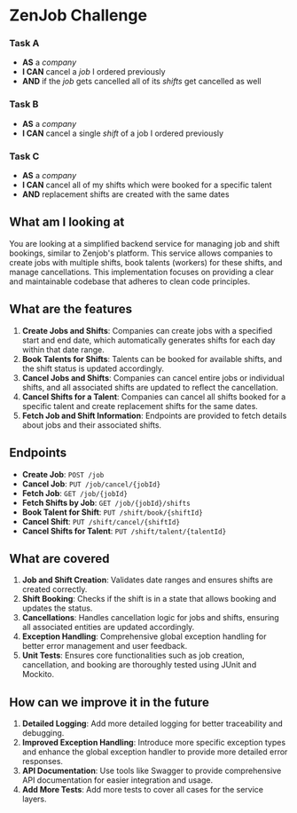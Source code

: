 # ZenJob Challenge

### Task A

- **AS** a *company*
- **I CAN** cancel a *job* I ordered previously
- **AND** if the *job* gets cancelled all of its *shifts* get cancelled as well

### Task B

- **AS** a *company*
- **I CAN** cancel a single *shift* of a job I ordered previously

### Task C

- **AS** a *company*
- **I CAN** cancel all of my shifts which were booked for a specific talent
- **AND** replacement shifts are created with the same dates

## What am I looking at
You are looking at a simplified backend service for managing job and shift bookings, similar to Zenjob's platform. This service allows companies to create jobs with multiple shifts, book talents (workers) for these shifts, and manage cancellations. This implementation focuses on providing a clear and maintainable codebase that adheres to clean code principles.

## What are the features
1. **Create Jobs and Shifts**: Companies can create jobs with a specified start and end date, which automatically generates shifts for each day within that date range.
2. **Book Talents for Shifts**: Talents can be booked for available shifts, and the shift status is updated accordingly.
3. **Cancel Jobs and Shifts**: Companies can cancel entire jobs or individual shifts, and all associated shifts are updated to reflect the cancellation.
4. **Cancel Shifts for a Talent**: Companies can cancel all shifts booked for a specific talent and create replacement shifts for the same dates.
5. **Fetch Job and Shift Information**: Endpoints are provided to fetch details about jobs and their associated shifts.

## Endpoints
- **Create Job**: `POST /job`
- **Cancel Job**: `PUT /job/cancel/{jobId}`
- **Fetch Job**: `GET /job/{jobId}`
- **Fetch Shifts by Job**: `GET /job/{jobId}/shifts`
- **Book Talent for Shift**: `PUT /shift/book/{shiftId}`
- **Cancel Shift**: `PUT /shift/cancel/{shiftId}`
- **Cancel Shifts for Talent**: `PUT /shift/talent/{talentId}`

## What are covered
1. **Job and Shift Creation**: Validates date ranges and ensures shifts are created correctly.
2. **Shift Booking**: Checks if the shift is in a state that allows booking and updates the status.
3. **Cancellations**: Handles cancellation logic for jobs and shifts, ensuring all associated entities are updated accordingly.
4. **Exception Handling**: Comprehensive global exception handling for better error management and user feedback.
5. **Unit Tests**: Ensures core functionalities such as job creation, cancellation, and booking are thoroughly tested using JUnit and Mockito.

## How can we improve it in the future
1. **Detailed Logging**: Add more detailed logging for better traceability and debugging.
2. **Improved Exception Handling**: Introduce more specific exception types and enhance the global exception handler to provide more detailed error responses.
3. **API Documentation**: Use tools like Swagger to provide comprehensive API documentation for easier integration and usage.
4. **Add More Tests**: Add more tests to cover all cases for the service layers.

